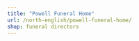 ```yaml
---
title: "Powell Funeral Home"
url: /north-english/powell-funeral-home/
shop: funeral directors
---
```

